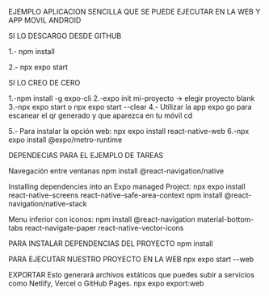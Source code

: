 EJEMPLO APLICACION SENCILLA QUE SE PUEDE EJECUTAR EN LA WEB Y APP MOVIL ANDROID

SI LO DESCARGO DESDE GITHUB

1.- npm install

2.- npx expo start

SI LO CREO DE CERO

1.-npm install -g expo-cli
2.-expo init mi-proyecto -> elegir proyecto blank
3.-npx expo start o npx expo start --clear
4.- Utilizar la app expo go para escanear el qr generado y que aparezca en tu móvil
cd

5.- Para instalar la opción web: npx expo install react-native-web
6.-npx expo install @expo/metro-runtime


DEPENDECIAS PARA EL EJEMPLO DE TAREAS

Navegación entre ventanas
npm install @react-navigation/native

Installing dependencies into an Expo managed Project:
npx expo install react-native-screens react-native-safe-area-context
npm install @react-navigation/native-stack

Menu inferior con iconos:
npm install @react-navigation material-bottom-tabs react-navigate-paper react-native-vector-icons


PARA INSTALAR DEPENDENCIAS DEL PROYECTO
npm install

PARA EJECUTAR NUESTRO PROYECTO EN LA WEB
npx expo start --web

EXPORTAR
Esto generará archivos estáticos que puedes subir a servicios como Netlify, Vercel o GitHub Pages.
npx expo export:web
